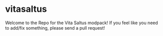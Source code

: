 vitasaltus
==========

Welcome to the Repo for the Vita Saltus modpack! If you feel like you need to add/fix something, please send a pull request!
